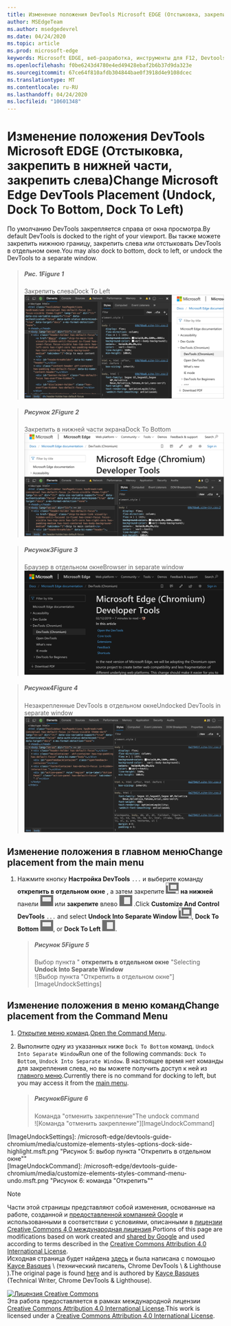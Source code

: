 ```yaml
---
title: Изменение положения DevTools Microsoft EDGE (Отстыковка, закрепить в нижней части, закрепить слева)
author: MSEdgeTeam
ms.author: msedgedevrel
ms.date: 04/24/2020
ms.topic: article
ms.prod: microsoft-edge
keywords: Microsoft EDGE, веб-разработка, инструменты для F12, Devtools
ms.openlocfilehash: f0be6243d4780e4ed49428ebaf2b6b37d9da323e
ms.sourcegitcommit: 67ce64f810afdb304844bae0f3918d4e9108dcec
ms.translationtype: MT
ms.contentlocale: ru-RU
ms.lasthandoff: 04/24/2020
ms.locfileid: "10601348"
---
```

<!-- Copyright Kayce Basques 

   Licensed under the Apache License, Version 2.0 (the "License");
   you may not use this file except in compliance with the License.
   You may obtain a copy of the License at

       https://www.apache.org/licenses/LICENSE-2.0

   Unless required by applicable law or agreed to in writing, software
   distributed under the License is distributed on an "AS IS" BASIS,
   WITHOUT WARRANTIES OR CONDITIONS OF ANY KIND, either express or implied.
   See the License for the specific language governing permissions and
   limitations under the License.  -->





# <span data-ttu-id="5e1bb-103">Изменение положения DevTools Microsoft EDGE (Отстыковка, закрепить в нижней части, закрепить слева)</span><span class="sxs-lookup"><span data-stu-id="5e1bb-103">Change Microsoft Edge DevTools Placement (Undock, Dock To Bottom, Dock To Left)</span></span>   



<span data-ttu-id="5e1bb-104">По умолчанию DevTools закрепляется справа от окна просмотра.</span><span class="sxs-lookup"><span data-stu-id="5e1bb-104">By default DevTools is docked to the right of your viewport.</span></span>  <span data-ttu-id="5e1bb-105">Вы также можете закрепить нижнюю границу, закрепить слева или отстыковать DevTools в отдельном окне.</span><span class="sxs-lookup"><span data-stu-id="5e1bb-105">You may also dock to bottom, dock to left, or undock the DevTools to a separate window.</span></span>  

> ##### <span data-ttu-id="5e1bb-106">Рис. 1</span><span class="sxs-lookup"><span data-stu-id="5e1bb-106">Figure 1</span></span>  
> <span data-ttu-id="5e1bb-107">Закрепить слева</span><span class="sxs-lookup"><span data-stu-id="5e1bb-107">Dock To Left</span></span>  
> ![Закрепить слева][ImageDockLeft]  

> ##### <span data-ttu-id="5e1bb-109">Рисунок 2</span><span class="sxs-lookup"><span data-stu-id="5e1bb-109">Figure 2</span></span>  
> <span data-ttu-id="5e1bb-110">Закрепить в нижней части экрана</span><span class="sxs-lookup"><span data-stu-id="5e1bb-110">Dock To Bottom</span></span>  
> ![Закрепить в нижней части экрана][ImageDockBottom]  

> ##### <span data-ttu-id="5e1bb-112">Рисунок3</span><span class="sxs-lookup"><span data-stu-id="5e1bb-112">Figure 3</span></span>  
> <span data-ttu-id="5e1bb-113">Браузер в отдельном окне</span><span class="sxs-lookup"><span data-stu-id="5e1bb-113">Browser in separate window</span></span>  
> ![Браузер в отдельном окне][ImageUndockBrowser]  

> ##### <span data-ttu-id="5e1bb-115">Рисунок4</span><span class="sxs-lookup"><span data-stu-id="5e1bb-115">Figure 4</span></span>  
> <span data-ttu-id="5e1bb-116">Незакрепленные DevTools в отдельном окне</span><span class="sxs-lookup"><span data-stu-id="5e1bb-116">Undocked DevTools in separate window</span></span>  
> ![Незакрепленные DevTools в отдельном окне][ImageUndockDevTools]  

## <span data-ttu-id="5e1bb-118">Изменение положения в главном меню</span><span class="sxs-lookup"><span data-stu-id="5e1bb-118">Change placement from the main menu</span></span>   

1.  <span data-ttu-id="5e1bb-119">Нажмите кнопку **Настройка DevTools** `...` и выберите команду **открепить в отдельном окне** , а затем закрепите ![ ][ImageUndockIcon] **на нижней** панели ![ ][ImageBottomIcon] или **закрепите** влево ![ ][ImageLeftIcon] .</span><span class="sxs-lookup"><span data-stu-id="5e1bb-119">Click **Customize And Control DevTools** `...` and select **Undock Into Separate Window** ![Undock][ImageUndockIcon], **Dock To Bottom** ![Dock To Bottom][ImageBottomIcon], or **Dock To Left** ![Dock To Left][ImageLeftIcon].</span></span>  
    
    > ##### <span data-ttu-id="5e1bb-120">Рисунок 5</span><span class="sxs-lookup"><span data-stu-id="5e1bb-120">Figure 5</span></span>  
    > <span data-ttu-id="5e1bb-121">Выбор пункта " **открепить в отдельном окне** "</span><span class="sxs-lookup"><span data-stu-id="5e1bb-121">Selecting **Undock Into Separate Window**</span></span>  
    > ![Выбор пункта "Открепить в отдельном окне"][ImageUndockSettings]  
    
## <span data-ttu-id="5e1bb-123">Изменение положения в меню команд</span><span class="sxs-lookup"><span data-stu-id="5e1bb-123">Change placement from the Command Menu</span></span>   

1.  <span data-ttu-id="5e1bb-124">[Открытие меню команд][DevtoolsCommandMenu].</span><span class="sxs-lookup"><span data-stu-id="5e1bb-124">[Open the Command Menu][DevtoolsCommandMenu].</span></span>  
1.  <span data-ttu-id="5e1bb-125">Выполните одну из указанных ниже `Dock To Bottom` команд. `Undock Into Separate Window`</span><span class="sxs-lookup"><span data-stu-id="5e1bb-125">Run one of the following commands: `Dock To Bottom`, `Undock Into Separate Window`.</span></span>  <span data-ttu-id="5e1bb-126">В настоящее время нет команды для закрепления слева, но вы можете получить доступ к ней из [главного меню](#change-placement-from-the-main-menu).</span><span class="sxs-lookup"><span data-stu-id="5e1bb-126">Currently there is no command for docking to left, but you may access it from the [main menu](#change-placement-from-the-main-menu).</span></span>  
    
    > ##### <span data-ttu-id="5e1bb-127">Рисунок6</span><span class="sxs-lookup"><span data-stu-id="5e1bb-127">Figure 6</span></span>  
    > <span data-ttu-id="5e1bb-128">Команда "отменить закрепление"</span><span class="sxs-lookup"><span data-stu-id="5e1bb-128">The undock command</span></span>  
    > ![Команда "отменить закрепление"][ImageUndockCommand]  

 



<!-- image links -->  

[ImageUndockIcon]: /microsoft-edge/devtools-guide-chromium/media/undock-icon.msft.png  
[ImageBottomIcon]: /microsoft-edge/devtools-guide-chromium/media/bottom-icon.msft.png  
[ImageLeftIcon]: /microsoft-edge/devtools-guide-chromium/media/left-icon.msft.png  

[ImageDockLeft]: /microsoft-edge/devtools-guide-chromium/media/customize-elements-styles-right-docked.msft.png "Рисунок 1: закрепление влево"  
[ImageDockBottom]: /microsoft-edge/devtools-guide-chromium/media/customize-elements-styles-bottom-docked.msft.png "Рисунок 2: закрепить в нижней части экрана"  
[ImageUndockBrowser]: /microsoft-edge/devtools-guide-chromium/media/customize-elements-styles-options-dock-side-highlight-browser.msft.png "Рисунок 3: браузер в отдельном окне"  
[ImageUndockDevTools]: /microsoft-edge/devtools-guide-chromium/media/customize-elements-styles-options-dock-side-highlight-devtools.msft.png "Рисунок 4: незакрепленный DevTools в отдельном окне"  
[ImageUndockSettings]: /microsoft-edge/devtools-guide-chromium/media/customize-elements-styles-options-dock-side-highlight.msft.png "Рисунок 5: выбор пункта "Открепить в отдельном окне""  
[ImageUndockCommand]: /microsoft-edge/devtools-guide-chromium/media/customize-elements-styles-command-menu-undo.msft.png "Рисунок 6: команда "Открепить""  

<!-- links -->  

[DevtoolsCommandMenu]: /microsoft-edge/devtools-guide-chromium/command-menu/index "Выполнение команд с помощью командного меню Microsoft Edge DevTools"  

> [!NOTE]
> <span data-ttu-id="5e1bb-137">Части этой страницы представляют собой изменения, основанные на работе, созданной и [предоставленной компанией Google][GoogleSitePolicies] и использованными в соответствии с условиями, описанными в [лицензии Creative Commons 4,0 международная лицензия][CCA4IL].</span><span class="sxs-lookup"><span data-stu-id="5e1bb-137">Portions of this page are modifications based on work created and [shared by Google][GoogleSitePolicies] and used according to terms described in the [Creative Commons Attribution 4.0 International License][CCA4IL].</span></span>  
> <span data-ttu-id="5e1bb-138">Исходная страница будет найдена [здесь](https://developers.google.com/web/tools/chrome-devtools/customize/placement) и была написана с помощью [Kayce Basques][KayceBasques] \ (технический писатель, Chrome DevTools \ & Lighthouse \).</span><span class="sxs-lookup"><span data-stu-id="5e1bb-138">The original page is found [here](https://developers.google.com/web/tools/chrome-devtools/customize/placement) and is authored by [Kayce Basques][KayceBasques] \(Technical Writer, Chrome DevTools \& Lighthouse\).</span></span>  

[![Лицензия Creative Commons][CCby4Image]][CCA4IL]  
<span data-ttu-id="5e1bb-140">Эта работа предоставляется в рамках международной лицензии [Creative Commons Attribution 4.0 International License][CCA4IL].</span><span class="sxs-lookup"><span data-stu-id="5e1bb-140">This work is licensed under a [Creative Commons Attribution 4.0 International License][CCA4IL].</span></span>  

[CCA4IL]: https://creativecommons.org/licenses/by/4.0  
[CCby4Image]: https://i.creativecommons.org/l/by/4.0/88x31.png  
[GoogleSitePolicies]: https://developers.google.com/terms/site-policies  
[KayceBasques]: https://developers.google.com/web/resources/contributors/kaycebasques  

